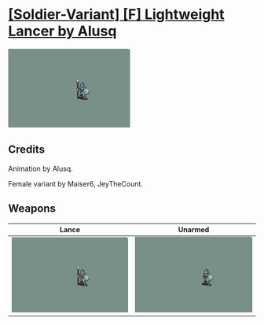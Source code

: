 # [\[Soldier-Variant\] \[F\] Lightweight Lancer by Alusq](./)

<img src="./2.%20Lance/Lance_000.png" alt="[Soldier-Variant] [F] Lightweight Lancer by Alusq standing" />

## Credits

Animation by Alusq. 

Female variant by Maiser6, JeyTheCount.

## Weapons


|Lance |Unarmed |
|  :---: | :---: |
| <img alt="Lance animation" src="./2.%20Lance/Lance.gif" /> | <img alt="Unarmed animation" src="./8.%20Unarmed/Unarmed.gif" /> |
